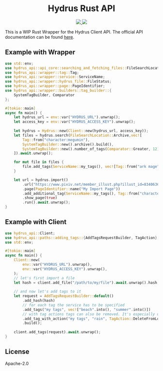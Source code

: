 <h1 align="center">
Hydrus Rust API
</h1>
<p align="center">
    <a href="https://crates.io/crates/hydrus-api">
        <img src="https://img.shields.io/crates/v/hydrus-api?style=for-the-badge">
    </a>
    <a href="https://docs.rs/hydrus-api">
        <img src="https://img.shields.io/docsrs/hydrus-api?style=for-the-badge">
    </a>
</p>


This is a WIP Rust Wrapper for the Hydrus Client API. 
The official API documentation can be found [here](https://hydrusnetwork.github.io/hydrus/help/client_api.html).

## Example with Wrapper

```rust
use std::env;
use hydrus_api::api_core::searching_and_fetching_files::FileSearchLocation;
use hydrus_api::wrapper::tag::Tag;
use hydrus_api::wrapper::service::ServiceName;
use hydrus_api::wrapper::hydrus_file::FileStatus;
use hydrus_api::wrapper::page::PageIdentifier;
use hydrus_api::wrapper::builders::tag_builder::{
    SystemTagBuilder, Comparator
};

#[tokio::main]
async fn main() {
    let hydrus_url = env::var("HYDRUS_URL").unwrap();
    let access_key = env::var("HYDRUS_ACCESS_KEY").unwrap();
    
    let hydrus = Hydrus::new(Client::new(hydrus_url, access_key));
    let files = hydrus.search(FileSearchLocation::Archive,vec![
        Tag::from("character:megumin"),
        SystemTagBuilder::new().archive().build(),
        SystemTagBuilder::new().number_of_tags(Comparator::Greater, 12).build(),
    ]).await.unwrap();

    for mut file in files {
        file.add_tags(ServiceName::my_tags(), vec![Tag::from("ark mage")]).await.unwrap();
    }

    let url = hydrus.import()
        .url("https://www.pixiv.net/member_illust.php?illust_id=83406361&mode=medium")
        .page(PageIdentifier::name("My Import Page"))
        .add_additional_tag(ServiceName::my_tags(), Tag::from("character:megumin"))
        .show_page(true)
        .run().await.unwrap();
}
```

## Example with Client

```rust
use hydrus_api::Client;
use hydrus_api::paths::adding_tags::{AddTagsRequestBuilder, TagAction};
use std::env;

#[tokio::main]
async fn main() {
    Client::new(
        env::var("HYDRUS_URL").unwrap(),
        env::var("HYDRUS_ACCESS_KEY").unwrap(),
    );
    // let's first import a file
    let hash = client.add_file("/path/to/my/file").await.unwrap().hash;
    
    // and now let's add tags to it
    let request = AddTagsRequestBuilder::default()
        .add_hash(hash)
        // for each tag the service has to be specified
        .add_tags("my tags", vec!["beach".into(), "summer".into()])
        // with tag actions tags can also be removed. It's especially useful for the PTR
        .add_tag_with_action("my tags", "rain", TagAction::DeleteFromLocalService)
        .build();
    
    client.add_tags(request).await.unwrap();
}
```

## License

Apache-2.0